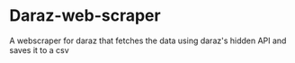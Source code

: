 # Daraz-web-scraper
A webscraper for daraz that fetches the data using daraz's hidden API and saves it to a csv
